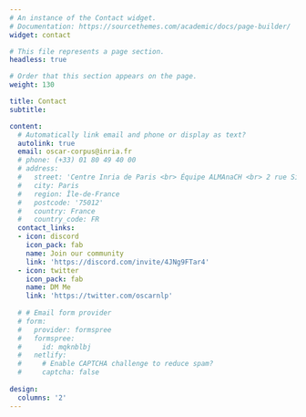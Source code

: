 ```yaml
---
# An instance of the Contact widget.
# Documentation: https://sourcethemes.com/academic/docs/page-builder/
widget: contact

# This file represents a page section.
headless: true

# Order that this section appears on the page.
weight: 130

title: Contact
subtitle:

content:
  # Automatically link email and phone or display as text?
  autolink: true
  email: oscar-corpus@inria.fr
  # phone: (+33) 01 80 49 40 00
  # address:
  #   street: 'Centre Inria de Paris <br> Équipe ALMAnaCH <br> 2 rue Simone Iff <br> CS 42112'
  #   city: Paris
  #   region: Île-de-France
  #   postcode: '75012'
  #   country: France
  #   country_code: FR
  contact_links:
  - icon: discord
    icon_pack: fab
    name: Join our community
    link: 'https://discord.com/invite/4JNg9FTar4'
  - icon: twitter
    icon_pack: fab
    name: DM Me
    link: 'https://twitter.com/oscarnlp'
  
  # # Email form provider
  # form:
  #   provider: formspree
  #   formspree:
  #     id: mqknblbj
  #   netlify:
  #     # Enable CAPTCHA challenge to reduce spam?
  #     captcha: false
  
design:
  columns: '2'
---
```



